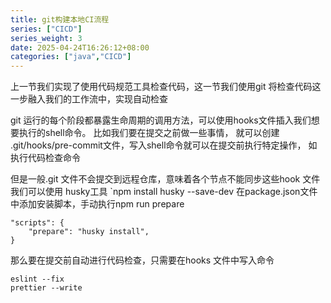 ```yaml
---
title: git构建本地CI流程
series: ["CICD"]
series_weight: 3
date: 2025-04-24T16:26:12+08:00   
categories: ["java","CICD"]
---
```

上一节我们实现了使用代码规范工具检查代码，这一节我们使用git 将检查代码这一步融入我们的工作流中，实现自动检查


git 运行的每个阶段都暴露生命周期的调用方法，可以使用hooks文件插入我们想要执行的shell命令。
比如我们要在提交之前做一些事情， 就可以创建 .git/hooks/pre-commit文件，写入shell命令就可以在提交前执行特定操作， 如执行代码检查命令

但是一般.git 文件不会提交到远程仓库，意味着各个节点不能同步这些hook 文件
我们可以使用 husky工具
`npm install husky --save-dev
在package.json文件中添加安装脚本，手动执行npm run prepare
```
"scripts": {
    "prepare": "husky install",
}
```


那么要在提交前自动进行代码检查，只需要在hooks 文件中写入命令
```
eslint --fix
prettier --write
```
